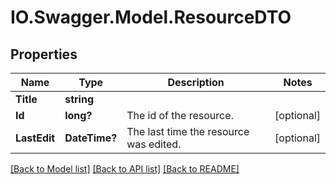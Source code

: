 # IO.Swagger.Model.ResourceDTO
## Properties

Name | Type | Description | Notes
------------ | ------------- | ------------- | -------------
**Title** | **string** |  | 
**Id** | **long?** | The id of the resource. | [optional] 
**LastEdit** | **DateTime?** | The last time the resource was edited. | [optional] 

[[Back to Model list]](../README.md#documentation-for-models) [[Back to API list]](../README.md#documentation-for-api-endpoints) [[Back to README]](../README.md)

